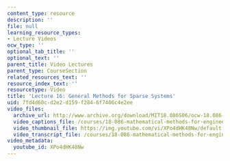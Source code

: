 ```yaml
---
content_type: resource
description: ''
file: null
learning_resource_types:
- Lecture Videos
ocw_type: ''
optional_tab_title: ''
optional_text: ''
parent_title: Video Lectures
parent_type: CourseSection
related_resources_text: ''
resource_index_text: ''
resourcetype: Video
title: 'Lecture 16: General Methods for Sparse Systems'
uid: 7fd4d60c-d2e2-d159-f284-6f7406c4e2ee
video_files:
  archive_url: http://www.archive.org/download/MIT18.086S06/ocw-18.086-15mar2006-220k.mp4
  video_captions_file: /courses/18-086-mathematical-methods-for-engineers-ii-spring-2006/776d7b16624c510f86404e16c481976f_XPo4dHK48Nw.vtt
  video_thumbnail_file: https://img.youtube.com/vi/XPo4dHK48Nw/default.jpg
  video_transcript_file: /courses/18-086-mathematical-methods-for-engineers-ii-spring-2006/7d2a8dca667eca8138bb2b587502049a_XPo4dHK48Nw.pdf
video_metadata:
  youtube_id: XPo4dHK48Nw
---
```

